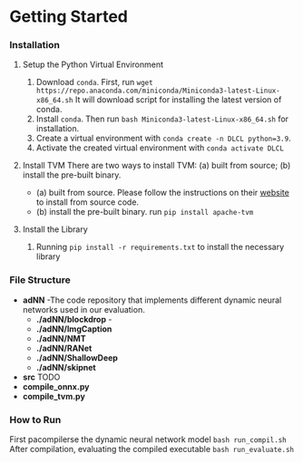

# Getting Started

### Installation


1. Setup the Python Virtual Environment
   1. Download ``conda``. First, run ``wget https://repo.anaconda.com/miniconda/Miniconda3-latest-Linux-x86_64.sh``
      It will download script for installing the latest version of conda.
   2. Install ``conda``. Then run ``bash Miniconda3-latest-Linux-x86_64.sh`` for installation.  
   3. Create a virtual environment with ``conda create -n DLCL python=3.9``.
   4. Activate the created virtual environment with ``conda activate DLCL``

2. Install TVM 
    There are two ways to install TVM: (a) built from source; (b) install the pre-built binary.
   * (a) built from source. Please follow the instructions on their [website](https://tvm.apache.org/docs/install/from_source.html#install-from-source) to install from source code.
   * (b) install the pre-built binary. run ``pip install apache-tvm``

4. Install the Library
   1. Running ``pip install -r requirements.txt`` to install the necessary library



### File Structure
  * **adNN** -The code repository that implements different dynamic neural networks used in our evaluation.
    * **./adNN/blockdrop** - 
    * **./adNN/ImgCaption**
    * **./adNN/NMT**
    * **./adNN/RANet**
    * **./adNN/ShallowDeep**
    * **./adNN/skipnet**
  * **src**  TODO
  * **compile_onnx.py**
  * **compile_tvm.py**

### How to Run
    
First pacompilerse the dynamic neural network model 
``bash run_compil.sh``
After compilation, evaluating the compiled executable
``bash run_evaluate.sh``





